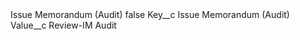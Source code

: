 <?xml version="1.0" encoding="UTF-8"?>
<CustomMetadata xmlns="http://soap.sforce.com/2006/04/metadata" xmlns:xsi="http://www.w3.org/2001/XMLSchema-instance" xmlns:xsd="http://www.w3.org/2001/XMLSchema">
    <label>Issue Memorandum (Audit)</label>
    <protected>false</protected>
    <values>
        <field>Key__c</field>
        <value xsi:type="xsd:string">Issue Memorandum (Audit)</value>
    </values>
    <values>
        <field>Value__c</field>
        <value xsi:type="xsd:string">Review-IM Audit</value>
    </values>
</CustomMetadata>

